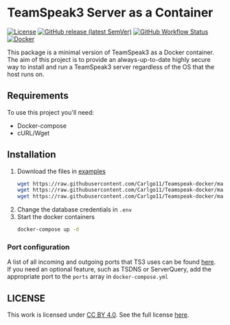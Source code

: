 # TeamSpeak3 Server as a Container

[![License](https://img.shields.io/github/license/Carlgo11/Teamspeak-docker?color=00b1d6&style=for-the-badge)][license]
[![GitHub release (latest SemVer)](https://img.shields.io/github/v/release/Carlgo11/Teamspeak-docker?style=for-the-badge)][version]
[![GitHub Workflow Status](https://img.shields.io/github/workflow/status/carlgo11/teamspeak-docker/Publish%20Image?style=for-the-badge)][workflow]
[![Docker](https://img.shields.io/docker/image-size/carlgo11/teamspeak?label=Docker&sort=semver&style=for-the-badge)][docker]    

This package is a minimal version of TeamSpeak3 as a Docker container.  
The aim of this project is to provide an always-up-to-date highly secure way to install and run a TeamSpeak3 server regardless of the OS that the host runs on.

## Requirements

To use this project you'll need:
* Docker-compose
* cURL/Wget

## Installation

1. Download the files in [examples][examples]
   ```sh
   wget https://raw.githubusercontent.com/Carlgo11/Teamspeak-docker/master/examples/docker-compose.yml
   wget https://raw.githubusercontent.com/Carlgo11/Teamspeak-docker/master/examples/ts3server_config.ini
   wget https://raw.githubusercontent.com/Carlgo11/Teamspeak-docker/master/examples/.env
   ```
1. Change the database credentials in `.env`
1. Start the docker containers
   ```sh
   docker-compose up -d
   ```

### Port configuration

A list of all incoming and outgoing ports that TS3 uses can be found [here][ports].  
If you need an optional feature, such as TSDNS or ServerQuery, add the appropriate port to the `ports` array in `docker-compose.yml`

## LICENSE

This work is licensed under [CC BY 4.0][cc]. See the full license [here][license].

[license]: LICENSE
[cc]: https://creativecommons.org/licenses/by/4.0/
[version]: https://github.com/Carlgo11/Teamspeak-docker/releases/latest
[workflow]: https://github.com/Carlgo11/Teamspeak-docker/actions/workflows/docker-publish.yml
[docker]: https://hub.docker.com/r/carlgo11/teamspeak
[examples]: https://github.com/Carlgo11/Teamspeak-docker/tree/master/examples
[ports]: https://support.teamspeak.com/hc/en-us/articles/360002712257